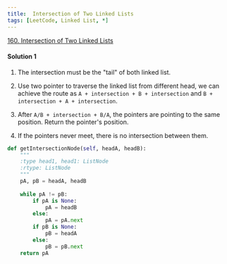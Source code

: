 ```yaml
---
title:  Intersection of Two Linked Lists
tags: [LeetCode, Linked List, *]
---
```


[160.  Intersection of Two Linked Lists](https://leetcode.com/problems/intersection-of-two-linked-lists/)
#### Solution 1
1. The intersection must be the "tail" of both linked list.

1. Use two pointer to traverse the linked list from different head, we can achieve the route as 
`A + intersection + B + intersection` and `B + intersection + A + intersection`.

1. After `A/B + intersection + B/A`, the pointers are pointing to the same position. Return the pointer's position.

1. If the pointers never meet, there is no intersection between them.

```python
def getIntersectionNode(self, headA, headB):
    """
    :type head1, head1: ListNode
    :rtype: ListNode
    """
    pA, pB = headA, headB
    
    while pA != pB:
        if pA is None:
            pA = headB
        else:
            pA = pA.next
        if pB is None:
            pB = headA
        else:
            pB = pB.next
    return pA
```